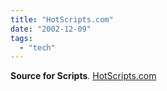 ```yaml
---
title: "HotScripts.com"
date: "2002-12-09"
tags: 
  - "tech"
---
```


**Source for Scripts**. [HotScripts.com](http://www.hotscripts.com/)
